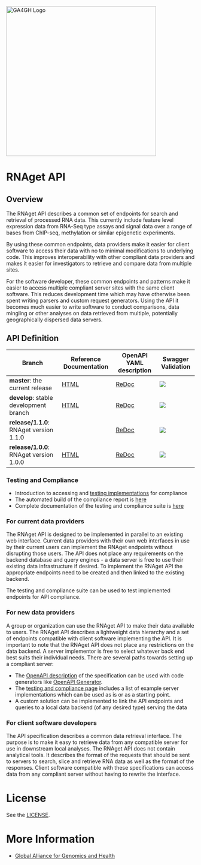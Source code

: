 <img src="https://www.ga4gh.org/wp-content/themes/ga4gh-theme/gfx/GA-logo-horizontal-tag-RGB.svg" alt="GA4GH Logo" style="width: 400px;"/>

# RNAget API

## Overview

The RNAget API describes a common set of endpoints for search and retrieval of processed RNA data.  This currently include feature level expression data from RNA-Seq type assays and signal data over a range of bases from ChIP-seq, methylation or similar epigenetic experiments.

By using these common endpoints, data providers make it easier for client software to access their data with no to minimal modifications to underlying code.  This improves interoperability with other compliant data providers and makes it easier for investigators to retrieve and compare data from multiple sites.

For the software developer, these common endpoints and patterns make it easier to access multiple compliant server sites with the same client software.  This reduces development time which may have otherwise been spent writing parsers and custom request generators.  Using the API it becomes much easier to write software to conduct comparisons, data mingling or other analyses on data retrieved from multiple, potentially geographically dispersed data servers.

## API Definition

| Branch | Reference Documentation | OpenAPI YAML description | Swagger Validation
|--------|-------------------------|--------------------------|-------------------|
| **master**: the current release | [HTML](https://ga4gh-rnaseq.github.io/schema/master/) | [ReDoc](https://ga4gh-rnaseq.github.io/schema/master/redoc-ui.html) |<img src="http://validator.swagger.io/validator?url=https://raw.githubusercontent.com/ga4gh-rnaseq/schema/master/rnaget-openapi.yaml" /> |
| **develop**: stable development branch | [HTML](https://ga4gh-rnaseq.github.io/schema/develop/) | [ReDoc](https://ga4gh-rnaseq.github.io/schema/develop/redoc-ui.html) |<img src="http://validator.swagger.io/validator?url=https://raw.githubusercontent.com/ga4gh-rnaseq/schema/develop/rnaget-openapi.yaml" /> |
| **release/1.1.0**: RNAget version 1.1.0 | | [ReDoc](https://ga4gh-rnaseq.github.io/schema/release/1.1.0/docs) |<img src="http://validator.swagger.io/validator?url=https://raw.githubusercontent.com/ga4gh-rnaseq/schema/RNAget-1.1.0/rnaget-openapi.yaml" /> |
| **release/1.0.0**: RNAget version 1.0.0 | [HTML](https://ga4gh-rnaseq.github.io/schema/release/1.0.0/) | [ReDoc](https://ga4gh-rnaseq.github.io/schema/release/1.0.0/redoc-ui.html) |<img src="http://validator.swagger.io/validator?url=https://raw.githubusercontent.com/ga4gh-rnaseq/schema/RNAget-1.0.0/rnaget-openapi.yaml" /> |

### Testing and Compliance

* Introduction to accessing and [testing implementations](testing/README.md) for compliance
* The automated build of the compliance report is [here](https://ga4gh-rnaseq.github.io/rnaget-compliance-suite/report/)
* Complete documentation of the testing and compliance suite is [here](https://rnaget-compliance-suite.readthedocs.io/en/latest/)

### For current data providers

The RNAget API is designed to be implemented in parallel to an existing web interface.  Current data providers with their own web interfaces in use by their current users can implement the RNAget endpoints without disrupting those users.  The API does not place any requirements on the backend database and query engines - a data server is free to use their existing data infrastructure if desired.  To implement the RNAget API the appropriate endpoints need to be created and then linked to the existing backend.

The testing and compliance suite can be used to test implemented endpoints for API compliance.

### For new data providers

A group or organization can use the RNAget API to make their data available to users.  The RNAget API describes a lightweight data hierarchy and a set of endpoints compatible with client software implementing the API.  It is important to note that the RNAget API does not place any restrictions on the data backend.  A server implementor is free to select whatever back end best suits their individual needs.  There are several paths towards setting up a compliant server:

* The [OpenAPI description](rnaget-openapi.yaml) of the specification can be used with code generators like [OpenAPI Generator](https://github.com/OpenAPITools/openapi-generator).
* The [testing and compliance page](testing/README.md) includes a list of example server implementations which can be used as is or as a starting point.
* A custom solution can be implemented to link the API endpoints and queries to a local data backend (of any desired type) serving the data

### For client software developers

The API specification describes a common data retrieval interface.  The purpose is to make it easy to retrieve data from any compatible server for use in downstream local analyses.  The RNAget API does not contain analytical tools.  It describes the format of the requests that should be sent to servers to search, slice and retrieve RNA data as well as the format of the responses.  Client software compatible with these specifications can access data from any compliant server without having to rewrite the interface.

# License

See the [LICENSE](LICENSE).

# More Information

* [Global Alliance for Genomics and Health](http://genomicsandhealth.org)
